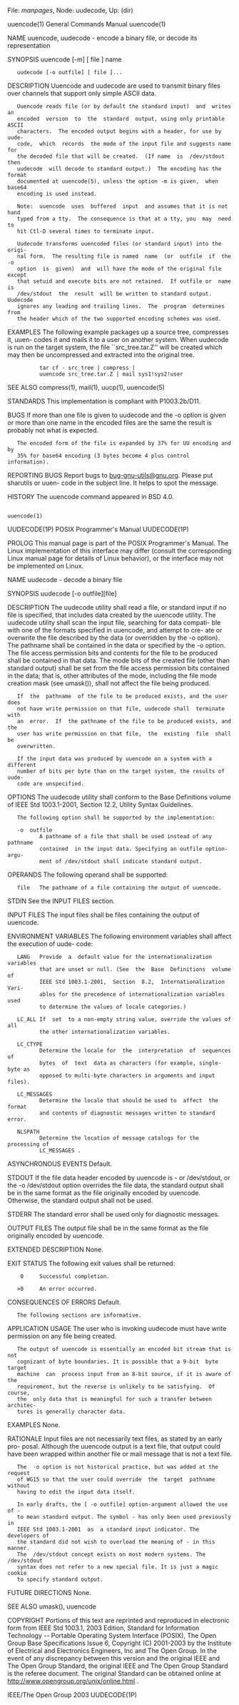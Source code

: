 File: *manpages*,  Node: uudecode,  Up: (dir)

uuencode(1)                 General Commands Manual                uuencode(1)



NAME
       uuencode, uudecode - encode a binary file, or decode its representation

SYNOPSIS
       uuencode [-m] [ file ] name

       uudecode [-o outfile] [ file ]...

DESCRIPTION
       Uuencode  and  uudecode are used to transmit binary files over channels
       that support only simple ASCII data.

       Uuencode reads file (or by default the standard input)  and  writes  an
       encoded  version  to  the  standard  output, using only printable ASCII
       characters.  The encoded output begins with a header, for use by  uude-
       code,  which  records  the mode of the input file and suggests name for
       the decoded file that will be created.  (If name  is  /dev/stdout  then
       uudecode  will decode to standard output.)  The encoding has the format
       documented at uuencode(5), unless the option -m is given,  when  base64
       encoding is used instead.

       Note:  uuencode  uses  buffered  input  and assumes that it is not hand
       typed from a tty.  The consequence is that at a tty, you  may  need  to
       hit Ctl-D several times to terminate input.

       Uudecode transforms uuencoded files (or standard input) into the origi-
       nal form.  The resulting file is named  name  (or  outfile  if  the  -o
       option  is  given)  and  will have the mode of the original file except
       that setuid and execute bits are not retained.  If outfile or  name  is
       /dev/stdout  the  result  will be written to standard output.  Uudecode
       ignores any leading and trailing lines.  The  program  determines  from
       the header which of the two supported encoding schemes was used.

EXAMPLES
       The  following  example packages up a source tree, compresses it, uuen-
       codes it and mails it to a user on another system.   When  uudecode  is
       run  on  the target system, the file ``src_tree.tar.Z'' will be created
       which may then be uncompressed and extracted into the original tree.

              tar cf - src_tree | compress |
              uuencode src_tree.tar.Z | mail sys1!sys2!user

SEE ALSO
       compress(1), mail(1), uucp(1), uuencode(5)

STANDARDS
       This implementation is compliant with P1003.2b/D11.

BUGS
       If more than one file is given to uudecode and the -o option  is  given
       or  more  than one name in the encoded files are the same the result is
       probably not what is expected.

       The encoded form of the file is expanded by 37% for UU encoding and  by
       35% for base64 encoding (3 bytes become 4 plus control information).

REPORTING BUGS
       Report  bugs to <bug-gnu-utils@gnu.org>.  Please put sharutils or uuen-
       code in the subject line.  It helps to spot the message.

HISTORY
       The uuencode command appeared in BSD 4.0.



                                                                   uuencode(1)
UUDECODE(1P)               POSIX Programmer's Manual              UUDECODE(1P)



PROLOG
       This  manual  page is part of the POSIX Programmer's Manual.  The Linux
       implementation of this interface may differ (consult the  corresponding
       Linux  manual page for details of Linux behavior), or the interface may
       not be implemented on Linux.

NAME
       uudecode - decode a binary file

SYNOPSIS
       uudecode [-o outfile][file]

DESCRIPTION
       The uudecode utility shall read a file, or standard input if no file is
       specified,  that  includes  data  created  by the uuencode utility. The
       uudecode utility shall scan the input file, searching for data compati-
       ble  with one of the formats specified in uuencode, and attempt to cre-
       ate or overwrite the file described by the data (or overridden  by  the
       -o option). The pathname shall be contained in the data or specified by
       the -o option. The file access permission bits  and  contents  for  the
       file  to  be produced shall be contained in that data. The mode bits of
       the created file (other than standard output) shall  be  set  from  the
       file  access  permission  bits  contained  in  the data; that is, other
       attributes of the mode, including the  file  mode  creation  mask  (see
       umask()), shall not affect the file being produced.

       If  the  pathname  of the file to be produced exists, and the user does
       not have write permission on that file, uudecode shall  terminate  with
       an  error.  If  the pathname of the file to be produced exists, and the
       user has write permission on that file,  the  existing  file  shall  be
       overwritten.

       If the input data was produced by uuencode on a system with a different
       number of bits per byte than on the target system, the results of uude-
       code are unspecified.

OPTIONS
       The  uudecode  utility  shall conform to the Base Definitions volume of
       IEEE Std 1003.1-2001, Section 12.2, Utility Syntax Guidelines.

       The following option shall be supported by the implementation:

       -o  outfile
              A pathname of a file that shall be used instead of any  pathname
              contained  in the input data. Specifying an outfile option-argu-
              ment of /dev/stdout shall indicate standard output.


OPERANDS
       The following operand shall be supported:

       file   The pathname of a file containing the output of uuencode.


STDIN
       See the INPUT FILES section.

INPUT FILES
       The input files shall be files containing the output of uuencode.

ENVIRONMENT VARIABLES
       The following environment variables shall affect the execution of uude-
       code:

       LANG   Provide  a  default value for the internationalization variables
              that are unset or null. (See  the  Base  Definitions  volume  of
              IEEE Std 1003.1-2001,  Section  8.2,  Internationalization Vari-
              ables for the precedence of internationalization variables  used
              to determine the values of locale categories.)

       LC_ALL If  set  to a non-empty string value, override the values of all
              the other internationalization variables.

       LC_CTYPE
              Determine the locale for  the  interpretation  of  sequences  of
              bytes  of  text  data as characters (for example, single-byte as
              opposed to multi-byte characters in arguments and input files).

       LC_MESSAGES
              Determine the locale that should be used to  affect  the  format
              and contents of diagnostic messages written to standard error.

       NLSPATH
              Determine the location of message catalogs for the processing of
              LC_MESSAGES .


ASYNCHRONOUS EVENTS
       Default.

STDOUT
       If the file data header encoded by uuencode is - or /dev/stdout, or the
       -o  /dev/stdout  option  overrides  the  file data, the standard output
       shall be in the same format as the file originally encoded by uuencode.
       Otherwise, the standard output shall not be used.

STDERR
       The standard error shall be used only for diagnostic messages.

OUTPUT FILES
       The  output  file  shall  be  in the same format as the file originally
       encoded by uuencode.

EXTENDED DESCRIPTION
       None.

EXIT STATUS
       The following exit values shall be returned:

        0     Successful completion.

       >0     An error occurred.


CONSEQUENCES OF ERRORS
       Default.

       The following sections are informative.

APPLICATION USAGE
       The user who is invoking uudecode must have  write  permission  on  any
       file being created.

       The output of uuencode is essentially an encoded bit stream that is not
       cognizant of byte boundaries. It is possible that a 9-bit  byte  target
       machine  can  process input from an 8-bit source, if it is aware of the
       requirement, but the reverse is unlikely to be satisfying.  Of  course,
       the  only data that is meaningful for such a transfer between architec-
       tures is generally character data.

EXAMPLES
       None.

RATIONALE
       Input files are not necessarily text files, as stated by an early  pro-
       posal.  Although  the uuencode output is a text file, that output could
       have been wrapped within another file or mail message  that  is  not  a
       text file.

       The  -o option is not historical practice, but was added at the request
       of WG15 so that the user could override  the  target  pathname  without
       having to edit the input data itself.

       In early drafts, the [ -o outfile] option-argument allowed the use of -
       to mean standard output. The symbol - has only been used previously  in
       IEEE Std 1003.1-2001  as  a standard input indicator. The developers of
       the standard did not wish to overload the meaning of - in this  manner.
       The  /dev/stdout concept exists on most modern systems. The /dev/stdout
       syntax does not refer to a new special file. It is just a magic  cookie
       to specify standard output.

FUTURE DIRECTIONS
       None.

SEE ALSO
       umask(), uuencode

COPYRIGHT
       Portions  of  this text are reprinted and reproduced in electronic form
       from IEEE Std 1003.1, 2003 Edition, Standard for Information Technology
       --  Portable  Operating  System  Interface (POSIX), The Open Group Base
       Specifications Issue 6, Copyright (C) 2001-2003  by  the  Institute  of
       Electrical  and  Electronics  Engineers, Inc and The Open Group. In the
       event of any discrepancy between this version and the original IEEE and
       The  Open Group Standard, the original IEEE and The Open Group Standard
       is the referee document. The original Standard can be  obtained  online
       at http://www.opengroup.org/unix/online.html .



IEEE/The Open Group                  2003                         UUDECODE(1P)
